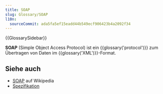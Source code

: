 ```yaml
---
title: SOAP
slug: Glossary/SOAP
l10n:
  sourceCommit: ada5fa5ef15eadd44b549ecf906423b4a2092f34
---
```


{{GlossarySidebar}}

**SOAP** (Simple Object Access Protocol) ist ein {{glossary('protocol')}} zum Übertragen von Daten im {{glossary('XML')}}-Format.

## Siehe auch

- [SOAP](https://en.wikipedia.org/wiki/SOAP) auf Wikipedia
- [Spezifikation](https://www.w3.org/TR/soap12-part1/)
